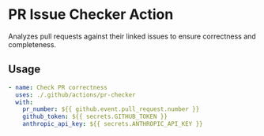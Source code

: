 # PR Issue Checker Action

Analyzes pull requests against their linked issues to ensure correctness and completeness.

## Usage

```yaml
- name: Check PR correctness
  uses: ./.github/actions/pr-checker
  with:
    pr_number: ${{ github.event.pull_request.number }}
    github_token: ${{ secrets.GITHUB_TOKEN }}
    anthropic_api_key: ${{ secrets.ANTHROPIC_API_KEY }}